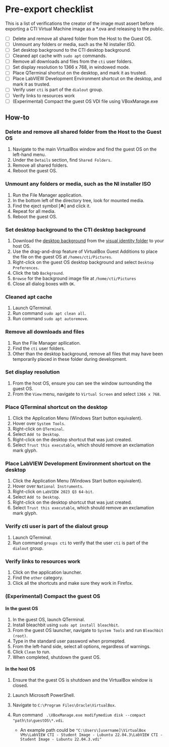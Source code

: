 # Pre-export checklist

This is a list of verifications the creator of the image must assert before exporting a CTI Virtual Machine image as a *.ova and releasing to the public.

- [ ] Delete and remove all shared folder from the Host to the Guest OS.
- [ ] Unmount any folders or media, such as the NI installer ISO.
- [ ] Set desktop background to the CTI desktop background.
- [ ] Cleaned apt cache with ```sudo apt``` commands.
- [ ] Remove all downloads and files from the ```cti``` user folders.
- [ ] Set display resolution to 1366 x 768, in windowed mode.
- [ ] Place QTerminal shortcut on the desktop, and mark it as trusted.
- [ ] Place LabVIEW Development Environment shortcut on the desktop, and mark it as trusted.
- [ ] Verify user ```cti``` is part of the ```dialout``` group.
- [ ] Verify links to resources work
- [ ] (Experimental) Compact the guest OS VDI file using VBoxManage.exe

## How-to

### Delete and remove all shared folder from the Host to the Guest OS

1. Navigate to the main VirtualBox window and find the guest OS on the left-hand menu.
2. Under the ```Details``` section, find ```Shared Folders```.
3. Remove all shared folders.
4. Reboot the guest OS.

### Unmount any folders or media, such as the NI installer ISO

1. Run the File Manager application.
2. In the bottom left of the directory tree, look for mounted media.
3. Find the eject symbol [⏏️] and click it.
4. Repeat for all media.
5. Reboot the guest OS.

### Set desktop background to the CTI desktop background

1. Download the [desktop background](/visual_identity/CTI_desktop.png) from the [visual identity folder](/visual_identity/visual_identity) to your host OS.
2. Use the drag-and-drop feature of VirtualBox Guest Additions to place the file on the guest OS at ```/homes/cti/Pictures```.
3. Right-click on the guest OS desktop background and select ```Desktop Preferences```.
4. Click the tab ```Background```.
5. ```Browse``` for the background image file at ```/home/cti/Pictures```
6. Close all dialog boxes with ```OK```.

### Cleaned apt cache

1. Launch QTerminal.
2. Run command ```sudo apt clean all```.
3. Run command ```sudo apt autoremove```.

### Remove all downloads and files

1. Run the File Manager apllication.
2. Find the ```cti``` user folders.
3. Other than the desktop background, remove all files that may have been temporarily placed in these folder during development.

### Set display resolution

1. From the host OS, ensure you can see the window surrounding the guest OS.
2. From the ```View``` menu, navigate to ```Virtual Screen``` and select ```1366 x 768```.

### Place QTerminal shortcut on the desktop

1. Click the Application Menu (Windows Start button equivalent).
2. Hover over ```System Tools```.
3. Right-click on ```QTerminal```.
4. Select ```Add to Desktop```.
5. Right-click on the desktop shortcut that was just created.
6. Select ```Trust this executable```, which should remove an exclamation mark glyph.

### Place LabVIEW Development Environment shortcut on the desktop

1. Click the Application Menu (Windows Start button equivalent).
2. Hover over ```National Instruments```.
3. Right-click on ```LabVIEW 2023 Q3 64-bit```.
4. Select ```Add to Desktop```.
5. Right-click on the desktop shortcut that was just created.
6. Select ```Trust this executable```, which should remove an exclamation mark glyph.

### Verify cti user is part of the dialout group

1. Launch QTerminal.
2. Run command ```groups cti``` to verify that the user ```cti``` is part of the ```dialout``` group.

### Verify links to resources work

1. Click on the application launcher.
2. Find the ```other``` category.
3. Click all the shortcuts and make sure they work in Firefox.

### (Experimental) Compact the guest OS

#### In the guest OS

1. In the guest OS, launch QTerminal.
2. Install bleachbit using ```sudo apt install bleachbit```.
3. From the guest OS launcher, navigate to ```System Tools``` and run ```Bleachbit (root)```.
4. Type in the standard user password when promepted.
5. From the left-hand side, select all options, regardless of warnings.
6. Click ```Clean``` to run.
7. When completed, shutdown the guest OS.

#### In the host OS

1. Ensure that the guest OS is shutdown and the VirtualBox window is closed.
2. Launch Microsoft PowerShell.
3. Navigate to ```C:\Program Files\Oracle\VirtualBox```.
4. Run command ``` .\VBoxManage.exe modifymedium disk --compact "path\to\guestOS\*.vdi```.

    - An example path could be ```"C:\Users\[username]\VirtualBox VMs\LabVIEW CTI - Student Image - Lubuntu 22.04.3\LabVIEW CTI - Student Image - Lubuntu 22.04.3.vdi"```
